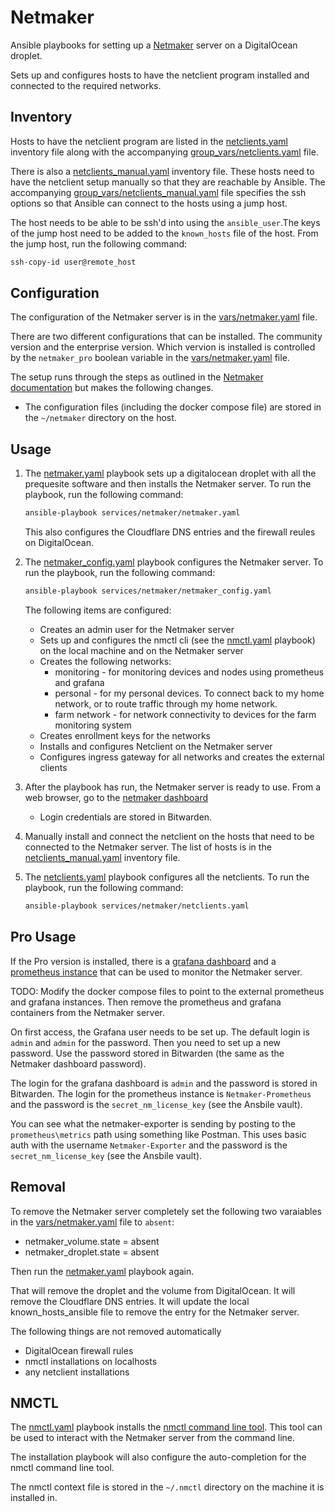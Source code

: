 # Netmaker
Ansible playbooks for setting up a [Netmaker](https://www.netmaker.io/) server on a DigitalOcean droplet.

Sets up and configures hosts to have the netclient program installed and connected to the required networks.

## Inventory
Hosts to have the netclient program are listed in the [netclients.yaml](inventory/netclients.yaml) inventory file along with the accompanying [group_vars/netclients.yaml](inventory/group_vars/netclients.yaml) file.

There is also a [netclients_manual.yaml](inventory/netclients_manual.yaml) inventory file. These hosts need to have the netclient setup manually so that they are reachable by Ansible. The accompanying [group_vars/netclients_manual.yaml](inventory/group_vars/netclients_manual.yaml) file specifies the ssh options so that Ansible can connect to the hosts using a jump host.

The host needs to be able to be ssh'd into using the `ansible_user`.The keys of the jump host need to be added to the `known_hosts` file of the host. From the jump host, run the following command:
```bash
ssh-copy-id user@remote_host
```

## Configuration
The configuration of the Netmaker server is in the [vars/netmaker.yaml](vars/netmaker.yaml) file.

There are two different configurations that can be installed. The community version and the enterprise version. Which vervion is installed is controlled by the `netmaker_pro` boolean variable in the [vars/netmaker.yaml](vars/netmaker.yaml) file.

The setup runs through the steps as outlined in the [Netmaker documentation](https://netmaker.readthedocs.io/en/master/quick-start.html) but makes the following changes.

 * The configuration files (including the docker compose file) are stored in the `~/netmaker` directory on the host.

## Usage
1. The [netmaker.yaml](netmaker.yaml) playbook sets up a digitalocean droplet with all the prequesite software and then installs the Netmaker server. To run the playbook, run the following command:

    ```bash
    ansible-playbook services/netmaker/netmaker.yaml
    ```

    This also configures the Cloudflare DNS entries and the firewall reules on DigitalOcean.

2. The [netmaker_config.yaml](netmaker_config.yaml) playbook configures the Netmaker server. To run the playbook, run the following command:

    ```bash
    ansible-playbook services/netmaker/netmaker_config.yaml
    ```

    The following items are configured:
    * Creates an admin user for the Netmaker server
    * Sets up and configures the nmctl cli (see the [nmctl.yaml](tasks/nmctl.yaml) playbook) on the local machine and on the Netmaker server
    * Creates the following networks:
        * monitoring - for monitoring devices and nodes using prometheus and grafana
        * personal - for my personal devices. To connect back to my home network, or to route traffic through my home network.
        * farm network - for network connectivity to devices for the farm monitoring system
    * Creates enrollment keys for the networks
    * Installs and configures Netclient on the Netmaker server
    * Configures ingress gateway for all networks and creates the external clients

3. After the playbook has run, the Netmaker server is ready to use. From a web browser, go to the [netmaker dashboard](https://dashboard.netmaker.stechsolutions.ca)
    * Login credentials are stored in Bitwarden.

4. Manually install and connect the netclient on the hosts that need to be connected to the Netmaker server. The list of hosts is in the [netclients_manual.yaml](inventory/netclients_manual.yaml) inventory file.

5. The [netclients.yaml](netclients.yaml) playbook configures all the netclients. To run the playbook, run the following command:

    ```bash
    ansible-playbook services/netmaker/netclients.yaml
    ```


## Pro Usage
If the Pro version is installed, there is a [grafana dashboard](https://grafana.netmaker.stechsolutions.ca/) and a [prometheus instance](https://prometheus.netmaker.stechsolutions.ca/) that can be used to monitor the Netmaker server.

TODO: Modify the docker compose files to point to the external prometheus and grafana instances. Then remove the prometheus and grafana containers from the Netmaker server.

On first access, the Grafana user needs to be set up. The default login is `admin` and `admin` for the password. Then you need to set up a new password. Use the password stored in Bitwarden (the same as the Netmaker dashboard password).

The login for the grafana dashboard is `admin` and the password is stored in Bitwarden. The login for the prometheus instance is `Netmaker-Prometheus` and the password is the `secret_nm_license_key` (see the Ansbile vault).

You can see what the netmaker-exporter is sending by posting to the `prometheus\metrics` path using something like Postman. This uses basic auth with the username `Netmaker-Exporter` and the password is the `secret_nm_license_key` (see the Ansbile vault).

## Removal
To remove the Netmaker server completely set the following two varaiables in the [vars/netmaker.yaml](vars/netmaker.yaml) file to `absent`:

* netmaker_volume.state = absent
* netmaker_droplet.state = absent

Then run the [netmaker.yaml](netmaker.yaml) playbook again.

That will remove the droplet and the volume from DigitalOcean. It will remove the Cloudflare DNS entries. It will update the local known_hosts_ansible file to remove the entry for the Netmaker server.

The following things are not removed automatically
* DigitalOcean firewall rules
* nmctl installations on localhosts
* any netclient installations

## NMCTL
The [nmctl.yaml](tasks/nmctl.yaml) playbook installs the [nmctl command line tool](https://netmaker.readthedocs.io/en/master/nmctl.html). This tool can be used to interact with the Netmaker server from the command line.

The installation playbook will also configure the auto-completion for the nmctl command line tool.

The nmctl context file is stored in the `~/.nmctl` directory on the machine it is installed in.
